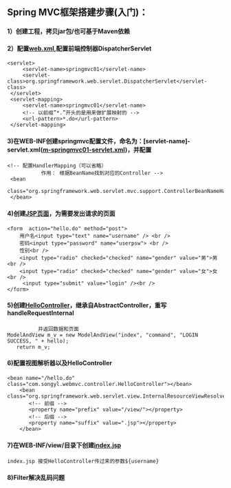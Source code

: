 ## Spring MVC框架搭建步骤(入门)：
#### 1）创建工程，拷贝jar包/也可基于Maven依赖
#### 2）配置[web.xml](https://github.com/DaCang/Spring-MVC/blob/master/msMVC01/src/main/webapp/WEB-INF/web.xml),配置前端控制器DispatcherServlet
	<servlet>
		 <servlet-name>springmvc01</servlet-name>
		 <servlet-class>org.springframework.web.servlet.DispatcherServlet</servlet-class>
	 </servlet>
	 <servlet-mapping>
		 <servlet-name>springmvc01</servlet-name>
		 <!-- 以前缀”*.”开头的是用来做扩展映射的 -->
		 <url-pattern>*.do</url-pattern>
	 </servlet-mapping>
	 
#### 3)在WEB-INF创建springmvc配置文件，命名为：[servlet-name]-servlet.xml([m-springmvc01-servlet.xml](https://github.com/DaCang/Spring-MVC/blob/master/msMVC01/src/main/webapp/WEB-INF/m-springmvc01-servlet.xml))，并配置
	<!-- 配置HandlerMapping（可以省略） 
	           作用： 根据BeanName找到对应的Controller -->
	 <bean
		class="org.springframework.web.servlet.mvc.support.ControllerBeanNameHandlerMapping">
	 </bean>
  
  #### 4)创建[JSP页面](https://github.com/DaCang/Spring-MVC/blob/master/msMVC01/src/main/webapp/hello.jsp)，为需要发出请求的页面
  	<form  action="hello.do" method="post">
		用户名<input type="text" name="username" /> <br /> 
		密码<input type="password" name="userpsw"> <br /> 
		性别<br /> 
		<input type="radio" checked="checked" name="gender" value="男">男<br /> 
		<input type="radio" checked="checked" name="gender" value="女">女<br />
		 <input type="submit" value="login" /><br />
	</form>
 
 #### 5)创建[HelloController](https://github.com/DaCang/Spring-MVC/blob/master/msMVC01/src/main/java/com/songyl/webmvc/controller/HelloController.java)，继承自AbstractController，重写handleRequestInternal
              并返回数据和页面
	ModelAndView m_v = new ModelAndView("index", "command", "LOGIN SUCCESS, " + hello);
       return m_v;
       
#### 6)配置视图解析器以及HelloController
	<bean name="/hello.do" class="com.songyl.webmvc.controller.HelloController"></bean>
        <bean class="org.springframework.web.servlet.view.InternalResourceViewResolver">
           <!-- 前缀 -->
           <property name="prefix" value="/view/"></property>
           <!-- 后缀 -->
           <property name="suffix" value=".jsp"></property>
        </bean>
  
#### 7)在WEB-INF/view/目录下创建[index.jsp](https://github.com/DaCang/Spring-MVC/blob/master/msMVC01/src/main/webapp/view/index.jsp)
	index.jsp 接受HelloController传过来的参数${username}

#### 8)Filter解决乱码问题
   
	 
	 
	 
	 
